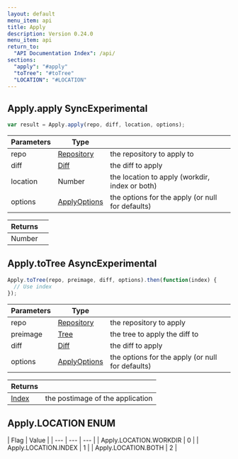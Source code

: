 ```yaml
---
layout: default
menu_item: api
title: Apply
description: Version 0.24.0
menu_item: api
return_to:
  "API Documentation Index": /api/
sections:
  "apply": "#apply"
  "toTree": "#toTree"
  "LOCATION": "#LOCATION"
---
```


## <a name="apply"></a><span>Apply.</span>apply <span class="tags"><span class="sync">Sync</span><span class="experimental">Experimental</span></span>

```js
var result = Apply.apply(repo, diff, location, options);
```

| Parameters | Type |   |
| --- | --- | --- |
| repo | [Repository](/api/repository/) | the repository to apply to |
| diff | [Diff](/api/diff/) | the diff to apply |
| location | Number | the location to apply (workdir, index or both) |
| options | [ApplyOptions](/api/apply_options/) | the options for the apply (or null for defaults) |

| Returns |  |
| --- | --- |
| Number |  |

## <a name="toTree"></a><span>Apply.</span>toTree <span class="tags"><span class="async">Async</span><span class="experimental">Experimental</span></span>

```js
Apply.toTree(repo, preimage, diff, options).then(function(index) {
  // Use index
});
```

| Parameters | Type |   |
| --- | --- | --- |
| repo | [Repository](/api/repository/) | the repository to apply |
| preimage | [Tree](/api/tree/) | the tree to apply the diff to |
| diff | [Diff](/api/diff/) | the diff to apply |
| options | [ApplyOptions](/api/apply_options/) | the options for the apply (or null for defaults) |

| Returns |  |
| --- | --- |
| [Index](/api/index/) | the postimage of the application |

## <a name="LOCATION"></a><span>Apply.</span>LOCATION <span class="tags"><span class="enum">ENUM</span></span>

| Flag | Value |
| --- | --- | --- |
| <span>Apply.LOCATION.</span>WORKDIR | 0 |
| <span>Apply.LOCATION.</span>INDEX | 1 |
| <span>Apply.LOCATION.</span>BOTH | 2 |

